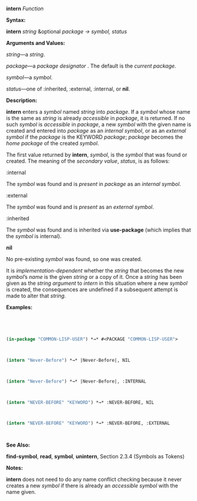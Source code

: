 **intern** *Function* 



**Syntax:** 



**intern** *string* &optional *package → symbol, status* 



**Arguments and Values:** 



*string*—a *string*. 



*package*—a *package designator* . The default is the *current package*. 



*symbol*—a *symbol*. 



*status*—one of :inherited, :external, :internal, or **nil**. 



**Description:** 



**intern** enters a *symbol* named *string* into *package*. If a *symbol* whose name is the same as *string* is already *accessible* in *package*, it is returned. If no such *symbol* is *accessible* in *package*, a new *symbol* with the given name is created and entered into *package* as an *internal symbol*, or as an *external symbol* if the *package* is the KEYWORD *package*; *package* becomes the *home package* of the created *symbol*. 



The first value returned by **intern**, *symbol*, is the *symbol* that was found or created. The meaning of the *secondary value*, *status*, is as follows: 



:internal 



The *symbol* was found and is *present* in *package* as an *internal symbol*. 



:external 



The *symbol* was found and is *present* as an *external symbol*. 



:inherited 



The *symbol* was found and is inherited via **use-package** (which implies that the *symbol* is internal). 



**nil** 



No pre-existing *symbol* was found, so one was created. 







 



 



It is *implementation-dependent* whether the *string* that becomes the new *symbol*’s *name* is the given *string* or a copy of it. Once a *string* has been given as the *string argument* to *intern* in this situation where a new *symbol* is created, the consequences are undefined if a subsequent attempt is made to alter that *string*. 



**Examples:**
```lisp
 



(in-package "COMMON-LISP-USER") *→* #<PACKAGE "COMMON-LISP-USER"> 



(intern "Never-Before") *→* |Never-Before|, NIL 



(intern "Never-Before") *→* |Never-Before|, :INTERNAL 



(intern "NEVER-BEFORE" "KEYWORD") *→* :NEVER-BEFORE, NIL 



(intern "NEVER-BEFORE" "KEYWORD") *→* :NEVER-BEFORE, :EXTERNAL 




```
**See Also:** 



**find-symbol**, **read**, **symbol**, **unintern**, Section 2.3.4 (Symbols as Tokens) 



**Notes:** 



**intern** does not need to do any name conflict checking because it never creates a new *symbol* if there is already an *accessible symbol* with the name given. 



